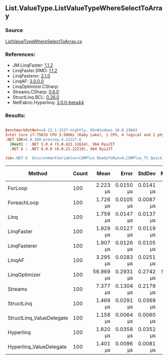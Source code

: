 ﻿## List.ValueType.ListValueTypeWhereSelectToArray

### Source
[ListValueTypeWhereSelectToArray.cs](../LinqBenchmarks/List/ValueType/ListValueTypeWhereSelectToArray.cs)

### References:
- JM.LinqFaster: [1.1.2](https://www.nuget.org/packages/JM.LinqFaster/1.1.2)
- LinqFaster.SIMD: [1.1.2](https://www.nuget.org/packages/LinqFaster.SIMD/1.0.3)
- LinqFasterer: [2.1.0](https://www.nuget.org/packages/LinqFasterer/2.1.0)
- LinqAF: [3.0.0.0](https://www.nuget.org/packages/LinqAF/3.0.0.0)
- LinqOptimizer.CSharp: [](https://www.nuget.org/packages/LinqOptimizer.CSharp/)
- Streams.CSharp: [0.6.0](https://www.nuget.org/packages/Streams.CSharp/0.6.0)
- StructLinq.BCL: [0.26.0](https://www.nuget.org/packages/StructLinq/0.26.0)
- NetFabric.Hyperlinq: [3.0.0-beta44](https://www.nuget.org/packages/NetFabric.Hyperlinq/3.0.0-beta44)

### Results:
``` ini

BenchmarkDotNet=v0.12.1.1527-nightly, OS=Windows 10.0.19043
Intel Core i7-7567U CPU 3.50GHz (Kaby Lake), 1 CPU, 4 logical and 2 physical cores
.NET SDK=6.0.100-preview.4.21227.6
  [Host] : .NET 5.0.4 (5.0.421.11614), X64 RyuJIT
  .NET 6 : .NET 6.0.0 (6.0.21.22210), X64 RyuJIT

Job=.NET 6  EnvironmentVariables=COMPlus_ReadyToRun=0,COMPlus_TC_QuickJitForLoops=1,COMPlus_TieredPGO=1  Runtime=.NET 6.0  

```
|                   Method | Count |      Mean |     Error |    StdDev |    Median | Ratio | RatioSD |   Gen 0 |  Gen 1 | Gen 2 | Allocated |
|------------------------- |------ |----------:|----------:|----------:|----------:|------:|--------:|--------:|-------:|------:|----------:|
|                  ForLoop |   100 |  2.223 μs | 0.0150 μs | 0.0141 μs |  2.220 μs |  1.00 |    0.00 |  5.5237 |      - |     - |     11 KB |
|              ForeachLoop |   100 |  1.726 μs | 0.0105 μs | 0.0087 μs |  1.729 μs |  0.78 |    0.01 |  5.5237 |      - |     - |     11 KB |
|                     Linq |   100 |  1.759 μs | 0.0147 μs | 0.0137 μs |  1.758 μs |  0.79 |    0.01 |  4.0035 |      - |     - |      8 KB |
|               LinqFaster |   100 |  1.929 μs | 0.0127 μs | 0.0119 μs |  1.932 μs |  0.87 |    0.01 |  5.5237 |      - |     - |     11 KB |
|             LinqFasterer |   100 |  1.907 μs | 0.0126 μs | 0.0105 μs |  1.909 μs |  0.86 |    0.01 |  6.3934 |      - |     - |     13 KB |
|                   LinqAF |   100 |  3.295 μs | 0.0283 μs | 0.0251 μs |  3.285 μs |  1.48 |    0.02 |  5.5084 |      - |     - |     11 KB |
|            LinqOptimizer |   100 | 56.969 μs | 0.2931 μs | 0.2742 μs | 56.960 μs | 25.62 |    0.21 | 74.0356 | 0.0610 |     - |    155 KB |
|                  Streams |   100 |  7.377 μs | 0.1304 μs | 0.2179 μs |  7.254 μs |  3.41 |    0.10 |  5.7678 |      - |     - |     12 KB |
|               StructLinq |   100 |  1.469 μs | 0.0291 μs | 0.0369 μs |  1.461 μs |  0.67 |    0.02 |  1.7109 |      - |     - |      4 KB |
| StructLinq_ValueDelegate |   100 |  1.158 μs | 0.0064 μs | 0.0060 μs |  1.157 μs |  0.52 |    0.01 |  1.6575 |      - |     - |      3 KB |
|                Hyperlinq |   100 |  1.820 μs | 0.0358 μs | 0.0352 μs |  1.826 μs |  0.82 |    0.02 |  1.6632 |      - |     - |      3 KB |
|  Hyperlinq_ValueDelegate |   100 |  1.401 μs | 0.0096 μs | 0.0081 μs |  1.402 μs |  0.63 |    0.01 |  1.6632 |      - |     - |      3 KB |
